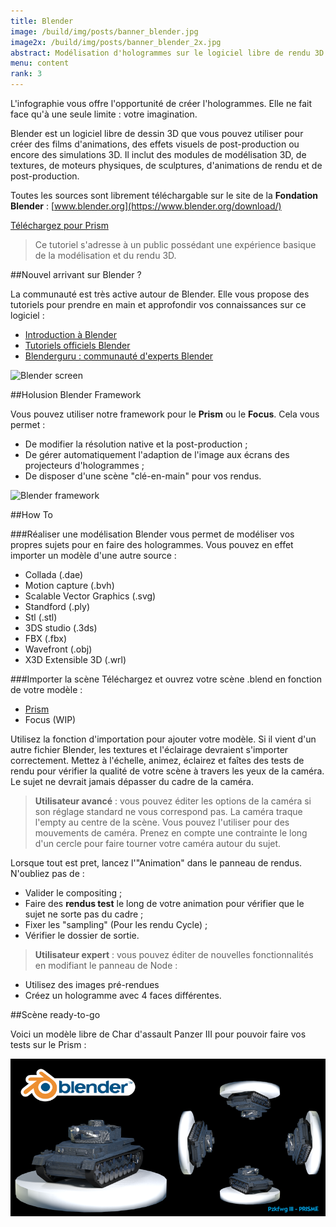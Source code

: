 ```yaml
---
title: Blender
image: /build/img/posts/banner_blender.jpg
image2x: /build/img/posts/banner_blender_2x.jpg
abstract: Modélisation d'hologrammes sur le logiciel libre de rendu 3D Blender
menu: content
rank: 3
---
```



L'infographie vous offre l'opportunité de créer l'hologrammes. Elle ne fait face qu'à une seule limite : votre imagination.

Blender est un logiciel libre de dessin 3D que vous pouvez utiliser pour créer des films d'animations, des effets visuels de post-production ou encore des simulations 3D.
Il inclut des modules de modélisation 3D, de textures, de moteurs physiques, de sculptures, d'animations de rendu et de post-production.

Toutes les sources sont librement téléchargable sur le site de la **Fondation Blender** : [www.blender.org](https://www.blender.org/download/)

<a class="button" href="/static/files/BLENDER_PRISME.zip">Téléchargez pour Prism</a>


> Ce tutoriel s'adresse à un public possédant une expérience basique de la modélisation et du rendu 3D.

##Nouvel arrivant sur Blender ?

La communauté est très active autour de Blender. Elle vous propose des tutoriels pour prendre en main et approfondir vos connaissances sur ce logiciel :

* [Introduction à Blender](http://cgcookie.com/flow/introduction-to-blender/)
* [Tutoriels officiels Blender](https://www.blender.org/support/tutorials/)
* [Blenderguru : communauté d'experts Blender](http://www.blenderguru.com/)


<div class="row">
  <div class="col-sm-6 offset-sm-3">
<img src="/static/img/posts/blender/blender_screen.png" srcset="/static/img/posts/blender/blender_screen2x.png 1200w, /static/img/posts/blender/blender_screen2x.png 600w" alt="Blender screen" class="img-fluid">
</div>
</div>

##Holusion Blender Framework

Vous pouvez utiliser notre framework pour le **Prism** ou le **Focus**. Cela vous permet :

* De modifier la résolution native et la post-production ;
* De gérer automatiquement l'adaption de l'image aux écrans des projecteurs d'hologrammes ;
* De disposer d'une scène "clé-en-main" pour vos rendus.

<img src="/static/img/posts/blender/blender.jpg" srcset="/static/img/posts/blender/blender4x.jpg 1900w, /static/img/posts/blender/blender2x.jpg 1000w, /static/img/posts/blender/blender.jpg 500w" alt="Blender framework" class="img-fluid">

##How To

###Réaliser une modélisation
Blender vous permet de modéliser vos propres sujets pour en faire des hologrammes. Vous pouvez en effet importer un modèle d'une autre source :

* Collada (.dae)
* Motion capture (.bvh)
* Scalable Vector Graphics (.svg)
* Standford (.ply)
* Stl (.stl)
* 3DS studio (.3ds)
* FBX (.fbx)
* Wavefront (.obj)
* X3D Extensible 3D (.wrl)

###Importer la scène
Téléchargez et ouvrez votre scène .blend en fonction de votre modèle  :

* [Prism](/static/files/BLENDER_PRISME.zip)
* Focus (WIP)

Utilisez la fonction d'importation pour ajouter votre modèle. Si il vient d'un autre fichier Blender, les textures et l'éclairage devraient s'importer correctement.
Mettez à l'échelle, animez, éclairez et faîtes des tests de rendu pour vérifier la qualité de votre scène à travers les yeux de la caméra. Le sujet ne devrait jamais dépasser du cadre de la caméra.

> **Utilisateur avancé** : vous pouvez éditer les options de la caméra si son réglage standard ne vous correspond pas. La caméra traque l'empty au centre de la scène. Vous pouvez l'utiliser pour des mouvements de caméra. Prenez en compte une contrainte le long d'un cercle pour faire tourner votre caméra autour du sujet.

Lorsque tout est pret, lancez l'"Animation" dans le panneau de rendus. N'oubliez pas de :

* Valider le compositing ;
* Faire des **rendus test** le long de votre animation pour vérifier que le sujet ne sorte pas du cadre ;
* Fixer les "sampling" (Pour les rendu Cycle) ;
* Vérifier le dossier de sortie.

> **Utilisateur expert** :
vous pouvez éditer de nouvelles fonctionnalités en modifiant le panneau de Node :

* Utilisez des images pré-rendues
* Créez un hologramme avec 4 faces différentes.


##Scène ready-to-go

Voici un modèle libre de Char d'assault Panzer III pour pouvoir faire vos tests sur le Prism :

<div class="row">
  <div class="col-sm-6 offset-sm-3">
    <a href="/static/files/BLENDER_pzkfwg3.zip"><img class="img-fluid" alt="pzkfwg3" src="/static/img/posts/blender/PanzerIII.png"/></a>
  </div>
</div>
